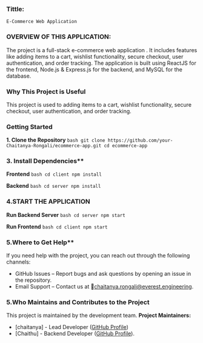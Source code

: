 ### Tittle:
    E-Commerce Web Application
### OVERVIEW OF THIS APPLICATION:
The project is a full-stack e-commerce web application .
It includes features like adding items to a cart, wishlist functionality, secure checkout, user authentication, and order tracking.
The application is built using ReactJS for the frontend, Node.js & Express.js for the backend, and MySQL for the database.
 ### Why This Project is Useful
This project is used to adding items to a cart, wishlist functionality, secure checkout, user authentication, and order tracking.

### Getting Started
 **1. Clone the Repository**
`bash
git clone https://github.com/your-Chaitanya-Rongali/ecommerce-app.git
cd ecommerce-app
`

### 3. Install Dependencies**
**Frontend**
`bash
cd client
npm install
`  

 **Backend**
`bash
cd server
npm install`

### 4.START THE APPLICATION
**Run Backend Server**
`bash
cd server
npm start
` 

 **Run Frontend**
`bash
cd client
npm start`  

### 5.Where to Get Help**
If you need help with the project, you can reach out through the following channels:
- GitHub Issues – Report bugs and ask questions by opening an issue in the repository.
- Email Support – Contact us at 📧chaitanya.rongali@everest.engineering.
### 5.Who Maintains and Contributes to the Project
This project is maintained by the  development team.
**Project Maintainers:**
- [chaitanya] - Lead Developer ([GitHub Profile](https://github.com/chaitanya-rongali))
- [Chaithu] - Backend Developer ([GitHub Profile](https://github.com/chaithu)).


